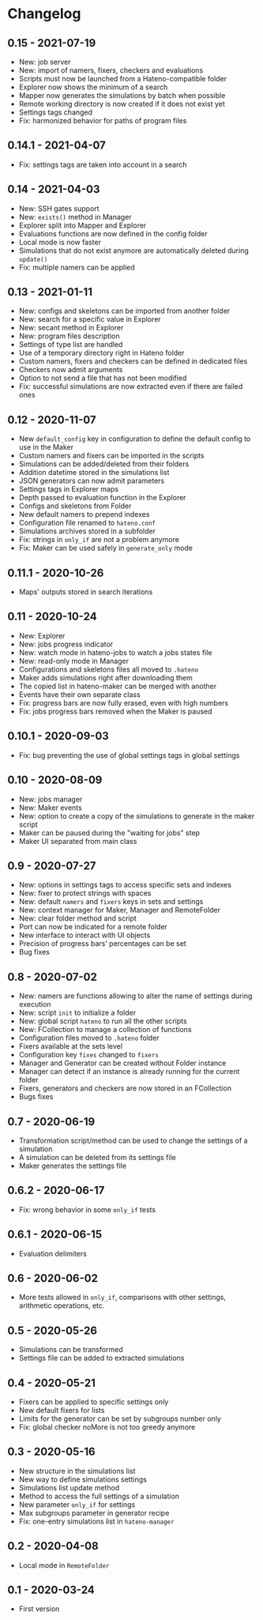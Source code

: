 # Changelog

## 0.15 - 2021-07-19

* New: job server
* New: import of namers, fixers, checkers and evaluations
* Scripts must now be launched from a Hateno-compatible folder
* Explorer now shows the minimum of a search
* Mapper now generates the simulations by batch when possible
* Remote working directory is now created if it does not exist yet
* Settings tags changed
* Fix: harmonized behavior for paths of program files

## 0.14.1 - 2021-04-07

* Fix: settings tags are taken into account in a search

## 0.14 - 2021-04-03

* New: SSH gates support
* New: `exists()` method in Manager
* Explorer split into Mapper and Explorer
* Evaluations functions are now defined in the config folder
* Local mode is now faster
* Simulations that do not exist anymore are automatically deleted during `update()`
* Fix: multiple namers can be applied

## 0.13 - 2021-01-11

* New: configs and skeletons can be imported from another folder
* New: search for a specific value in Explorer
* New: secant method in Explorer
* New: program files description
* Settings of type list are handled
* Use of a temporary directory right in Hateno folder
* Custom namers, fixers and checkers can be defined in dedicated files
* Checkers now admit arguments
* Option to not send a file that has not been modified
* Fix: successful simulations are now extracted even if there are failed ones

## 0.12 - 2020-11-07

* New `default_config` key in configuration to define the default config to use in the Maker
* Custom namers and fixers can be imported in the scripts
* Simulations can be added/deleted from their folders
* Addition datetime stored in the simulations list
* JSON generators can now admit parameters
* Settings tags in Explorer maps
* Depth passed to evaluation function in the Explorer
* Configs and skeletons from Folder
* New default namers to prepend indexes
* Configuration file renamed to `hateno.conf`
* Simulations archives stored in a subfolder
* Fix: strings in `only_if` are not a problem anymore
* Fix: Maker can be used safely in `generate_only` mode

## 0.11.1 - 2020-10-26

* Maps' outputs stored in search iterations

## 0.11 - 2020-10-24

* New: Explorer
* New: jobs progress indicator
* New: watch mode in hateno-jobs to watch a jobs states file
* New: read-only mode in Manager
* Configurations and skeletons files all moved to `.hateno`
* Maker adds simulations right after downloading them
* The copied list in hateno-maker can be merged with another
* Events have their own separate class
* Fix: progress bars are now fully erased, even with high numbers
* Fix: jobs progress bars removed when the Maker is paused

## 0.10.1 - 2020-09-03

* Fix: bug preventing the use of global settings tags in global settings

## 0.10 - 2020-08-09

* New: jobs manager
* New: Maker events
* New: option to create a copy of the simulations to generate in the maker script
* Maker can be paused during the "waiting for jobs" step
* Maker UI separated from main class

## 0.9 - 2020-07-27

* New: options in settings tags to access specific sets and indexes
* New: fixer to protect strings with spaces
* New: default `namers` and `fixers` keys in sets and settings
* New: context manager for Maker, Manager and RemoteFolder
* New: clear folder method and script
* Port can now be indicated for a remote folder
* New interface to interact with UI objects
* Precision of progress bars' percentages can be set
* Bug fixes

## 0.8 - 2020-07-02

* New: namers are functions allowing to alter the name of settings during execution
* New: script `init` to initialize a folder
* New: global script `hateno` to run all the other scripts
* New: FCollection to manage a collection of functions
* Configuration files moved to `.hateno` folder
* Fixers available at the sets level
* Configuration key `fixes` changed to `fixers`
* Manager and Generator can be created without Folder instance
* Manager can detect if an instance is already running for the current folder
* Fixers, generators and checkers are now stored in an FCollection
* Bugs fixes

## 0.7 - 2020-06-19

* Transformation script/method can be used to change the settings of a simulation
* A simulation can be deleted from its settings file
* Maker generates the settings file

## 0.6.2 - 2020-06-17

* Fix: wrong behavior in some `only_if` tests

## 0.6.1 - 2020-06-15

* Evaluation delimiters

## 0.6 - 2020-06-02

* More tests allowed in `only_if`, comparisons with other settings, arithmetic operations, etc.

## 0.5 - 2020-05-26

* Simulations can be transformed
* Settings file can be added to extracted simulations

## 0.4 - 2020-05-21

* Fixers can be applied to specific settings only
* New default fixers for lists
* Limits for the generator can be set by subgroups number only
* Fix: global checker noMore is not too greedy anymore

## 0.3 - 2020-05-16

* New structure in the simulations list
* New way to define simulations settings
* Simulations list update method
* Method to access the full settings of a simulation
* New parameter `only_if` for settings
* Max subgroups parameter in generator recipe
* Fix: one-entry simulations list in `hateno-manager`

## 0.2 - 2020-04-08

* Local mode in `RemoteFolder`

## 0.1 - 2020-03-24

* First version
